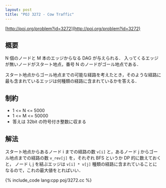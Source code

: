 ```yaml
---
layout: post
title: "POJ 3272 - Cow Traffic"
---
```

[http://poj.org/problem?id=3272](http://poj.org/problem?id=3272)

## 概要
N 個のノードと M 本のエッジからなる DAG が与えられる．
入ってくるエッジが無いノードがスタート地点，番号 N のノードがゴール地点である．

スタート地点からゴール地点までの可能な経路を考えたとき，そのような経路に最も含まれているエッジは何種類の経路に含まれているかを答える．

## 制約
- 1 <= N <= 5000
- 1 <= M <= 50000
- 答えは 32bit の符号付き整数に収まる

## 解法
スタート地点からあるノード i までの経路の数 `v[i]` と，あるノード j からゴール地点までの経路の数 `v_rev[j]` を，それぞれ BFS というか DP 的に数えておくと，
ノード i, j を結ぶエッジは `v[i] * v[j]` 種類の経路に含まれていることになるので，これの最大値をとればいい．

{% include_code lang:cpp poj/3272.cc %}
